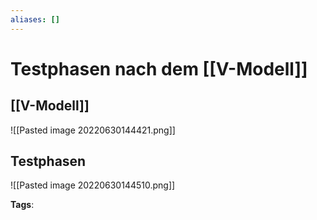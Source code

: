 ```yaml
---
aliases: []
---
```


# Testphasen nach dem [[V-Modell]]

## [[V-Modell]]

![[Pasted image 20220630144421.png]]

## Testphasen

![[Pasted image 20220630144510.png]]

**Tags**:
